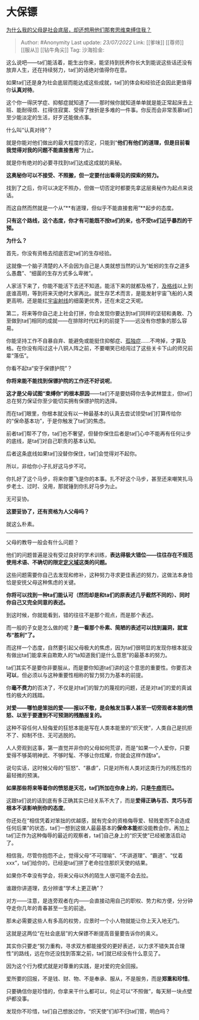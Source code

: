 # 大保镖
[为什么我的父母是社会底层，却还想用他们那套思维束缚住我？](https://www.zhihu.com/question/538846835/answer/2579603307)

> Author: #Anonymity
> Last update: *23/07/2022*
> Link: [[爹味]] [[尊师]] [[服从]] [[钻牛角尖]]
> Tag:
> 沙海拾金:

这么说吧——ta们能活着，能生出你来，能坚持到抚养你长大到能说这些话还没有放弃人生，还在持续努力，ta们的话绝对值得你在意。

如果ta们还是身为社会底层而能达成这些成就，ta们的体会和经验还会因此更值得你**认真对待**。

这个你一得厌学症、抑郁症就知道了——那时候你就知道单单就是能正常起床去上班、能耐得烦、扛得住寂寞、受得了挫折是多难的一件事。你反而会非常羡慕ta们至少能淡定的生活，好歹还能做点事。

什么叫“认真对待”？

就是你能对他们做出的最大程度的否定，只能到“**他们有他们的道理，但是目前看我觉得对我的问题不能直接套用**”为止。

就是你有绝对的必要寻找到ta们达成这成就的奥秘。

**这奥秘你可以不接受、不照搬，但一定要付出看得见的探索的努力。**

找到了之后，你可以决定不照办，但做一切否定时都要先拿这层奥秘作为起点来说话。

而这自然而然就是一个从“**有道理，但似乎不能直接套用”**起步的态度。

**只有这个路线，这个态度，你才有可能既不按ta们的来，也不受ta们近乎暴烈的干预。**

**为什么？**

首先，你没有资格去彻底否定ta们的生存经验。

这就像一个脑子清楚的人不会因为自己是人类就想当然的认为“蚯蚓的生存之道多么愚蠢”、“细菌的生存方式多么卑微”。

人家活下来了，你能不能活下去还不知道。能活下来的就都及格了，[及格线](https://www.zhihu.com/search?q=%E5%8F%8A%E6%A0%BC%E7%BA%BF&search_source=Entity&hybrid_search_source=Entity&hybrid_search_extra=%7B%22sourceType%22%3A%22answer%22%2C%22sourceId%22%3A2579603307%7D)以上到底谁高明，等到将来灭绝时大家再比。就生存艺术而言，是能发射宇宙飞船的人类更高明，还是能扛[宇宙射线](https://www.zhihu.com/search?q=%E5%AE%87%E5%AE%99%E5%B0%84%E7%BA%BF&search_source=Entity&hybrid_search_source=Entity&hybrid_search_extra=%7B%22sourceType%22%3A%22answer%22%2C%22sourceId%22%3A2579603307%7D)的细菌更优秀，还在未定之天呢。

第二，将来等你自己走上社会打拼，你会发现你要达到ta们同样的坚韧和勇敢、乃至做到ta们相同的成就——在排除时代红利的前提下——远没有你想象的那么容易。

你能坚持工作不自暴自弃、能避免或能挺住抑郁症、[孤独症](https://www.zhihu.com/search?q=%E5%AD%A4%E7%8B%AC%E7%97%87&search_source=Entity&hybrid_search_source=Entity&hybrid_search_extra=%7B%22sourceType%22%3A%22answer%22%2C%22sourceId%22%3A2579603307%7D)……不垮掉，才算及格。在你没有闯过这十八铜人阵之前，不要嘲笑已经闯过了这些关卡下山的师兄前辈“落伍”。

你看不起ta“安于保镖护院”？

**你将来能不能找到保镖护院的工作还不好说呢**。

**这才是父母试图“束缚你”的根本原因**——ta们不是要妨碍你去争武林盟主，但ta们总在努力保证你至少能切实拥有保镖护院的选择。

而在ta们眼里，你根本就没有以一种最基本的认真去尝试领受ta们打算传给你的“保命基本功”，于是你触发了ta们的焦虑。

前者ta们帮不了你，ta们也不奢望，但替你保住后者是ta们心中不能再有任何让步的底线，是ta们对自己职责的基本认知。

后者这条底线如果ta们没替你保住，ta们会觉得对不起你。

所以，非给你小子扎好这马步不可。

你扎好了这个马步，将来你要飞是你的本事。扎不好这个马步，甚至还来嘲笑扎马步老土、过时、没用，那就锤到你扎好马步为止。

无可妥协。

**这要妥协了，还有资格为人父母吗？**

就这么朴素。

---

父母的教导一般会有什么问题？

他们的问题普遍是没有受过良好的学术训练，**表达得极大错位——往往存在不规范使用术语、不确切的限定[定义域](https://www.zhihu.com/search?q=%E5%AE%9A%E4%B9%89%E5%9F%9F&search_source=Entity&hybrid_search_source=Entity&hybrid_search_extra=%7B%22sourceType%22%3A%22answer%22%2C%22sourceId%22%3A2579603307%7D)这类的问题。**

这些问题需要你自己去发现和修补，这种努力寻求更佳表述的努力，这做法本身恰恰是安抚父母这种焦虑的关键。

**你将可以找到一种ta们能认可（然而却是和ta们的原表述几乎截然不同的）、同时你自己又完全同意的表述。**

到这时候，你就能看到，错的往往不是那个观点，而是那个表述。

而一般的子女是怎么做的呢？**是一看那个朴素、简陋的表述可以找到漏洞，就宣布“胜利”了。**

而这样一个态度，自然要引起父母极大的焦虑，因为ta们很明显的发现你根本就没有做出ta们能拿来自欺欺人的“ta知道我们是什么意思”的最基本的努力。

ta们其实不是要你非要服从，而是要你知道ta们讲的这个意思的重要性。你要否决**可以**，但必须以与这种重要性相称的智力努力为基本的前提。

你**毫不费力**的否决了，不仅是对ta们的智力的蔑视的问题，还是对ta们的爱的真诚性的极大的践踏。

**对爱——哪怕是笨拙的爱——报以不敬，是会触发当事人甚至一切旁观者本能的愤怒、以至于要遭到不可预测的残酷报复的。**

这种不容任何人轻侮爱的狂怒本能是写在人类本能里的“炽天使”，人类自己是抗拒不了、抑制不住、无可逃脱的。

人人旁观到这事，第一直觉并非你的父母如何荒谬，而是“如果一个人爱你，只要爱得不够英明神武、不够时髦、不够让你炫耀，你就会这样作践ta”。

说句实话，这时候父母的“狂怒”、“暴虐”，只是对所有人类对这类行为的残忍性的最轻微的预演。

**如果那些将来等着你的愤怒是天花，ta们所加在你身上的，只是[牛痘](https://www.zhihu.com/search?q=%E7%89%9B%E7%97%98&search_source=Entity&hybrid_search_source=Entity&hybrid_search_extra=%7B%22sourceType%22%3A%22answer%22%2C%22sourceId%22%3A2579603307%7D)而已。**

这跟ta们说的话到底有多正确其实已经关系不大了，而是**爱得正确与否、灵巧与否根本不该影响到你的态度**。

你还处在“相信凭着对笨拙的优越感，就有完全的资格侮辱爱、轻贱爱而不会造成任何后果”的状态，ta们一想到这做人最最基本的**保命本能**都没能教会你，再加上ta们正作为这种侮辱的最近的观察者，ta们自己身上的“炽天使”已经被激活启动了。

相信我，尽管你抱怨不止，觉得父母“不可理喻”、“不讲道理”、“霸道”、“仗着xxx”，ta们给你的，已经是ta们拼了老命拉住那炽天使的结果。

如果你不幸没有学会，将来父母以外的陌生人很可能不会去拉。

谁跟你讲道理，去分辨谁“学术上更正确”？

对方——注意，是连旁观者在内——会直接动用自己的职权、势力和方便，分分钟夺走你几年的青春甚至一生的前途。

那未必需要这些人有多高的权势，应景时一个小人物就能让你上天入地无门。

这就是这两位“在社会底层”的大保镖不断提高音量要告诉你的奥义。

其实你只要走“努力重构，寻求双方都能接受的更好表述，以力求不错失其合理性”的路线，远在你还没找到答案之前，ta们就已经没有什么意见了。

因为这个行为模式就是对尊重的实践，是对爱的完全回报。

爱所要的回报，不是钱、财、物、不是奉承、服从，不是服务，而是**郑重和珍惜**。

只要确信你是珍惜的，你拿来干什么都可以，何止可以“不照做”，每天掰一块点壁炉都没事。

发现你不珍惜，ta们自己想放过你，“炽天使”们却不归ta们管，明白吗？
